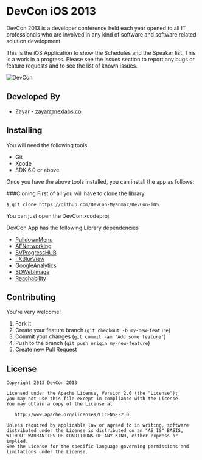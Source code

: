 DevCon iOS 2013
===============

DevCon 2013 is a developer conference held each year opened to all IT professionals who are involved in any kind of software and software related solution development.

This is the iOS Application to show the Schedules and the Speaker list. This is a work in a progress. Please see the issues section to report any bugs or feature requests and to see the list of known issues.

![DevCon](https://www.monosnap.com/image/MAtB4hWOHHmQ1fd1MfnUxztNv.png)

Developed By
-------------

* Zayar - <zayar@nexlabs.co>

Installing
----------
You will need the following tools.

* Git
* Xcode
* SDK 6.0 or above

Once you have the above tools installed, you can install the app as follows: 

###Cloning
First of all you will have to clone the library.
```shell
$ git clone https://github.com/DevCon-Myanmar/DevCon-iOS
```

You can just open the DevCon.xcodeproj. 

DevCon App has the following Library dependencies 
* [PulldownMenu][2]
* [AFNetworking][3]
* [SVProgressHUB][4]
* [FXBlurView][5]
* [GoogleAnalytics][6]
* [SDWebImage][7]
* [Reachability][8]


Contributing
------------
You're very welcome!

1. Fork it
2. Create your feature branch (`git checkout -b my-new-feature`)
3. Commit your changes (`git commit -am 'Add some feature'`)
4. Push to the branch (`git push origin my-new-feature`)
5. Create new Pull Request


License
-------
    Copyright 2013 DevCon 2013

    Licensed under the Apache License, Version 2.0 (the "License");
    you may not use this file except in compliance with the License.
    You may obtain a copy of the License at

       http://www.apache.org/licenses/LICENSE-2.0

    Unless required by applicable law or agreed to in writing, software
    distributed under the License is distributed on an "AS IS" BASIS,
    WITHOUT WARRANTIES OR CONDITIONS OF ANY KIND, either express or implied.
    See the License for the specific language governing permissions and
    limitations under the License.

 [2]: https://github.com/BernardGatt/iOSPullDownMenu
 [3]: https://github.com/AFNetworking/AFNetworking
 [4]: https://github.com/samvermette/SVProgressHUD
 [5]: https://github.com/nicklockwood/FXBlurView
 [6]: https://developers.google.com/analytics/devguides/collection/ios
 [7]: https://github.com/rs/SDWebImage
 [8]: http://developer.apple.com/library/ios/samplecode/Reachability/Introduction/Intro.html

